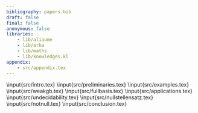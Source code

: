 ```yaml
---
bibliography: papers.bib
draft: false 
final: false
anonymous: false
libraries:
    - lib/aliaume
    - lib/arka
    - lib/maths
    - lib/knowledges.kl
appendix:
    - src/appendix.tex
---
```


\input{src/intro.tex}
\input{src/preliminaries.tex}
\input{src/examples.tex}
\input{src/weakgb.tex}
\input{src/fullbasis.tex}
\input{src/applications.tex}
\input{src/undecidability.tex}
\input{src/nullstellensatz.tex}
\input{src/notnull.tex}
\input{src/conclusion.tex}
